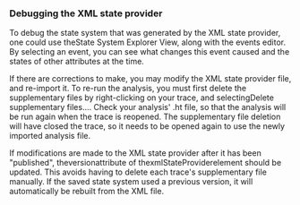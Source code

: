 ### Debugging the XML state provider

To debug the state system that was generated by the XML state provider, one could use theState System Explorer View, along with the events editor. By selecting an event, you can see what changes this event caused and the states of other attributes at the time.

If there are corrections to make, you may modify the XML state provider file, and re-import it. To re-run the analysis, you must first delete the supplementary files by right-clicking on your trace, and selectingDelete supplementary files.... Check your analysis' .ht file, so that the analysis will be run again when the trace is reopened. The supplementary file deletion will have closed the trace, so it needs to be opened again to use the newly imported analysis file.

If modifications are made to the XML state provider after it has been "published", theversionattribute of thexmlStateProviderelement should be updated. This avoids having to delete each trace's supplementary file manually. If the saved state system used a previous version, it will automatically be rebuilt from the XML file.